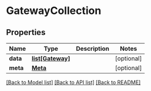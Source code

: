 # GatewayCollection

## Properties
Name | Type | Description | Notes
------------ | ------------- | ------------- | -------------
**data** | [**list[Gateway]**](Gateway.md) |  | [optional] 
**meta** | [**Meta**](Meta.md) |  | [optional] 

[[Back to Model list]](../README.md#documentation-for-models) [[Back to API list]](../README.md#documentation-for-api-endpoints) [[Back to README]](../README.md)


